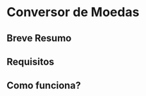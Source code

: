 <h1>Conversor de Moedas</h1>
<h2>Breve Resumo</h2>
<p></p>
<h2>Requisitos</h2>
<h2>Como funciona?</h2>
<p></p>
